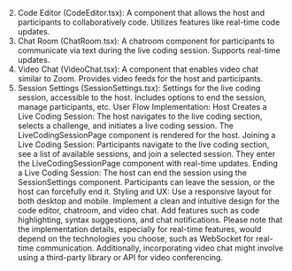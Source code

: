 2. Code Editor (CodeEditor.tsx):
A component that allows the host and participants to collaboratively code.
Utilizes features like real-time code updates.
3. Chat Room (ChatRoom.tsx):
A chatroom component for participants to communicate via text during the live coding session.
Supports real-time updates.
4. Video Chat (VideoChat.tsx):
A component that enables video chat similar to Zoom.
Provides video feeds for the host and participants.
5. Session Settings (SessionSettings.tsx):
Settings for the live coding session, accessible to the host.
Includes options to end the session, manage participants, etc.
User Flow Implementation:
Host Creates a Live Coding Session:
The host navigates to the live coding section, selects a challenge, and initiates a live coding session.
The LiveCodingSessionPage component is rendered for the host.
Joining a Live Coding Session:
Participants navigate to the live coding section, see a list of available sessions, and join a selected session.
They enter the LiveCodingSessionPage component with real-time updates.
Ending a Live Coding Session:
The host can end the session using the SessionSettings component.
Participants can leave the session, or the host can forcefully end it.
Styling and UX:
Use a responsive layout for both desktop and mobile.
Implement a clean and intuitive design for the code editor, chatroom, and video chat.
Add features such as code highlighting, syntax suggestions, and chat notifications.
Please note that the implementation details, especially for real-time features, would depend on the technologies you choose, such as WebSocket for real-time communication. Additionally, incorporating video chat might involve using a third-party library or API for video conferencing.